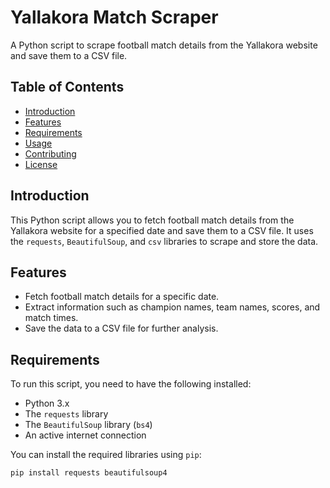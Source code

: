 # Yallakora Match Scraper

A Python script to scrape football match details from the Yallakora website and save them to a CSV file.

## Table of Contents

- [Introduction](#introduction)
- [Features](#features)
- [Requirements](#requirements)
- [Usage](#usage)
- [Contributing](#contributing)
- [License](#license)

## Introduction

This Python script allows you to fetch football match details from the Yallakora website for a specified date and save them to a CSV file. It uses the `requests`, `BeautifulSoup`, and `csv` libraries to scrape and store the data.

## Features

- Fetch football match details for a specific date.
- Extract information such as champion names, team names, scores, and match times.
- Save the data to a CSV file for further analysis.

## Requirements

To run this script, you need to have the following installed:

- Python 3.x
- The `requests` library
- The `BeautifulSoup` library (`bs4`)
- An active internet connection

You can install the required libraries using `pip`:

```bash
pip install requests beautifulsoup4
